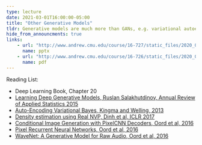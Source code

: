 ```yaml
---
type: lecture
date: 2021-03-01T16:00:00-05:00
title: "Other Generative Models"
tldr: Generative models are much more than GANs, e.g. variational autoencoder, normalizing flows, etc.) 
hide_from_announcments: true
links:
    - url: "http://www.andrew.cmu.edu/course/16-727/static_files/2020_03_01and03_generative_models_v3.pptx"
      name: pptx
    - url: "http://www.andrew.cmu.edu/course/16-726/static_files/2020_03_01and03_generative_models_v3.pdf"
      name: pdf
---
```

Reading List:
- Deep Learning Book, Chapter 20
- [Learning Deep Generative Models, Ruslan Salakhutdinov, Annual Review of Applied Statistics 2015](https://www.cs.cmu.edu/~rsalakhu/papers/annrev.pdf)
- [Auto-Encoding Variational Bayes, Kingma and Welling, 2013](https://arxiv.org/abs/1312.6114)
- [Density estimation using Real NVP, Dinh et al, ICLR 2017](https://arxiv.org/abs/1605.08803)
- [Conditional Image Generation with PixelCNN Decoders, Oord et al, 2016](https://arxiv.org/abs/1606.05328)
- [Pixel Recurrent Neural Networks, Oord et al, 2016](https://arxiv.org/abs/1601.06759)
- [WaveNet: A Generative Model for Raw Audio, Oord et al, 2016](https://arxiv.org/abs/1609.03499)
